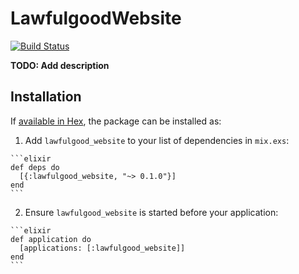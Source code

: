 # LawfulgoodWebsite

[![Build Status](https://semaphoreci.com/api/v1/lawfulgood/lawfulgood-co/branches/master/badge.svg)](https://semaphoreci.com/lawfulgood/lawfulgood-co)

**TODO: Add description**

## Installation

If [available in Hex](https://hex.pm/docs/publish), the package can be installed as:

  1. Add `lawfulgood_website` to your list of dependencies in `mix.exs`:

    ```elixir
    def deps do
      [{:lawfulgood_website, "~> 0.1.0"}]
    end
    ```

  2. Ensure `lawfulgood_website` is started before your application:

    ```elixir
    def application do
      [applications: [:lawfulgood_website]]
    end
    ```

